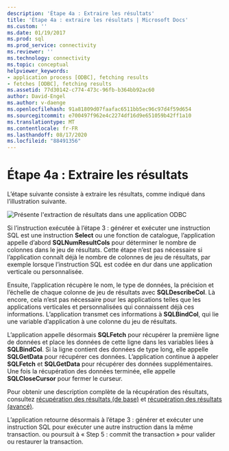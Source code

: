 ```yaml
---
description: 'Étape 4a : Extraire les résultats'
title: 'Étape 4a : extraire les résultats | Microsoft Docs'
ms.custom: ''
ms.date: 01/19/2017
ms.prod: sql
ms.prod_service: connectivity
ms.reviewer: ''
ms.technology: connectivity
ms.topic: conceptual
helpviewer_keywords:
- application process [ODBC], fetching results
- fetches [ODBC], fetching results
ms.assetid: 77d30142-c774-473c-96fb-b364bb92ac60
author: David-Engel
ms.author: v-daenge
ms.openlocfilehash: 91a81809d07faafac6511bb5ec96c97d4f59d654
ms.sourcegitcommit: e700497f962e4c2274df16d9e651059b42ff1a10
ms.translationtype: MT
ms.contentlocale: fr-FR
ms.lasthandoff: 08/17/2020
ms.locfileid: "88491356"
---
```

# <a name="step-4a-fetch-the-results"></a>Étape 4a : Extraire les résultats
L’étape suivante consiste à extraire les résultats, comme indiqué dans l’illustration suivante.  
  
 ![Présente l'extraction de résultats dans une application ODBC](../../../odbc/reference/develop-app/media/pr14.gif "pr14")  
  
 Si l’instruction exécutée à l’étape 3 : générer et exécuter une instruction SQL est une instruction **Select** ou une fonction de catalogue, l’application appelle d’abord **SQLNumResultCols** pour déterminer le nombre de colonnes dans le jeu de résultats. Cette étape n’est pas nécessaire si l’application connaît déjà le nombre de colonnes de jeu de résultats, par exemple lorsque l’instruction SQL est codée en dur dans une application verticale ou personnalisée.  
  
 Ensuite, l’application récupère le nom, le type de données, la précision et l’échelle de chaque colonne de jeu de résultats avec **SQLDescribeCol**. Là encore, cela n’est pas nécessaire pour les applications telles que les applications verticales et personnalisées qui connaissent déjà ces informations. L’application transmet ces informations à **SQLBindCol**, qui lie une variable d’application à une colonne du jeu de résultats.  
  
 L’application appelle désormais **SQLFetch** pour récupérer la première ligne de données et place les données de cette ligne dans les variables liées à **SQLBindCol**. Si la ligne contient des données de type long, elle appelle **SQLGetData** pour récupérer ces données. L’application continue à appeler **SQLFetch** et **SQLGetData** pour récupérer des données supplémentaires. Une fois la récupération des données terminée, elle appelle **SQLCloseCursor** pour fermer le curseur.  
  
 Pour obtenir une description complète de la récupération des résultats, consultez [récupération des résultats (de base)](../../../odbc/reference/develop-app/retrieving-results-basic.md) et [récupération des résultats (avancé)](../../../odbc/reference/develop-app/retrieving-results-advanced.md).  
  
 L’application retourne désormais à l’étape 3 : générer et exécuter une instruction SQL pour exécuter une autre instruction dans la même transaction. ou poursuit à « Step 5 : commit the transaction » pour valider ou restaurer la transaction.
